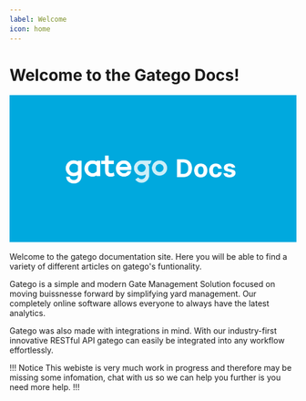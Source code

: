 ```yaml
---
label: Welcome
icon: home
---
```

# Welcome to the Gatego Docs!

![](static/banner.png)

Welcome to the gatego documentation site. Here you will be able to find a variety of different articles on gatego's funtionality.

Gatego is a simple and modern Gate Management Solution focused on moving buissnesse forward by simplifying yard management. Our completely online software allows everyone to always have the latest analytics.

Gatego was also made with integrations in mind. With our industry-first innovative RESTful API gatego can easily be integrated into any workflow effortlessly.

!!! Notice
This webiste is very much work in progress and therefore may be missing some infomation, chat with us so we can help you further is you need more help.
!!!

